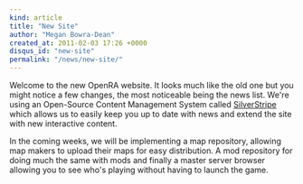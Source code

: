 ```yaml
---
kind: article
title: "New Site"
author: "Megan Bowra-Dean"
created_at: 2011-02-03 17:26 +0000
disqus_id: "new-site"
permalink: "/news/new-site/"
---
```


Welcome to the new OpenRA website. It looks much like the old one but you might notice a few changes, the most noticeable being the news list. We're using an Open-Source Content Management System called [SilverStripe](http://silverstripe.org/) which allows us to easily keep you up to date with news and extend the site with new interactive content.

In the coming weeks, we will be implementing a map repository, allowing map makers to upload their maps for easy distribution. A mod repository for doing much the same with mods and finally a master server browser allowing you to see who's playing without having to launch the game.

